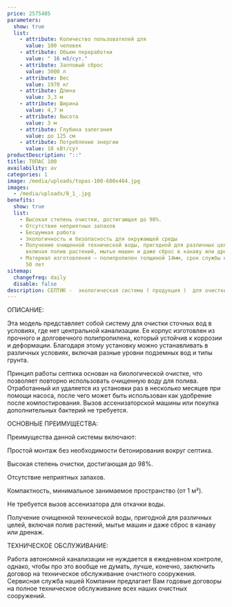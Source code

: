 ```yaml
---
price: 2575485
parameters:
  show: true
  list:
    - attribute: Количество пользователей для
      value: 100 человек
    - attribute: Объем переработки
      value: " 16 м3/сут."
    - attribute: Залповый сброс
      value: 3000 л
    - attribute: Вес
      value: 1970 кг
    - attribute: Длина
      value: 3,3 м
    - attribute: Ширина
      value: 4,7 м
    - attribute: Высота
      value: 3 м
    - attribute: Глубина залегания
      value: до 125 см
    - attribute: Потреблeние энергии
      value: 18 кВт/сут
productDescription: "::"
title: ТОПАС 100
availability: av
categories: 1
image: /media/uploads/topas-100-600x464.jpg
images:
  - /media/uploads/8_1_.jpg
benefits:
  show: true
  list:
    - Высокая степень очистки, достигающая до 98%.
    - Отсутствие неприятных запахов
    - Бесшумная работа
    - Экологичность и безопасность для окружающей среды
    - Получение очищенной технической воды, пригодной для различных целей,
      включая полив растений, мытье машин и даже сброс в канаву или дренаж
    - Материал изготовления – полипропилен толщиной 14мм, срок службы не менее
      50 лет
sitemap:
  changefreq: daily
  disable: false
description: СЕПТИК -  экологическая система ( продукция )  для очистки сточных вод
---
```

ОПИСАНИЕ:

Эта модель представляет собой систему для очистки сточных вод в условиях, где нет центральной канализации. Ее корпус изготовлен из прочного и долговечного полипропилена, который устойчив к коррозии и деформации. Благодаря этому установку можно устанавливать в различных условиях, включая разные уровни подземных вод и типы грунта.



Принцип работы септика основан на биологической очистке, что позволяет повторно использовать очищенную воду для полива. Отработанный ил удаляется из установки раз в несколько месяцев при помощи насоса, после чего может быть использован как удобрение после компостирования. Вызов ассенизаторской машины или покупка дополнительных бактерий не требуется.



ОСНОВНЫЕ ПРЕИМУЩЕСТВА:



Преимущества данной системы включают:

Простой монтаж без необходимости бетонирования вокруг септика.

Высокая степень очистки, достигающая до 98%.

Отсутствие неприятных запахов.

Компактность, минимальное занимаемое пространство (от 1 м²).

Не требуется вызов ассенизатора для откачки воды.

Получение очищенной технической воды, пригодной для различных целей, включая полив растений, мытье машин и даже сброс в канаву или дренаж.



ТЕХНИЧЕСКОЕ ОБСЛУЖИВАНИЕ:



Работа автономной канализации не нуждается в ежедневном контроле, однако, чтобы про это вообще не думать, лучше, конечно, заключить договор на техническое обслуживание очистного сооружения. Сервисная служба нашей Компании предлагает Вам годовые договоры на полное техническое обслуживание всех наших очистных сооружений.
